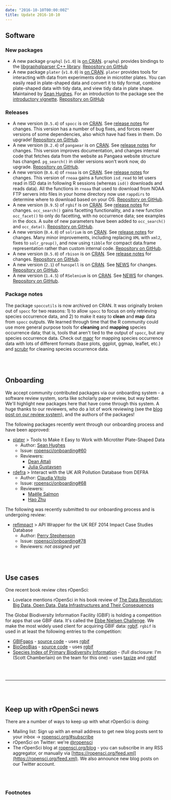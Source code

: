 ```yaml
---
date: "2016-10-10T00:00:00Z"
title: Update 2016-10-10
---
```


## Software

### New packages

* A new package `graphql` (`v1.0`) is [on CRAN](https://cran.rstudio.com/web/packages/graphql). `graphql` provides bindings to the [libgraphqlparser C++ library](https://github.com/graphql/libgraphqlparser). [Repository on GitHub][graphql]
* A new package `plater` (`v1.0.0`) is [on CRAN](https://cran.rstudio.com/web/packages/plater). `plater` provides tools for interacting with data from experiments done in microtiter plates.
You can easily read in plate-shaped data and convert it to tidy format, combine plate-shaped data with tidy data, and view tidy data in plate shape. Maintained by [Sean Hughes](https://github.com/seaaan). For an introduction to the package see the [introductory vignette](https://cran.rstudio.com/web/packages/plater/vignettes/plater-basics.html). [Repository on GitHub][plater]

### Releases

* A new version (`0.5.4`) of `spocc` is on [CRAN](https://cran.rstudio.com/web/packages/spocc). See [release notes](https://github.com/ropensci/spocc/releases/tag/v0.5.4) for changes. This version has a number of bug fixes, and forces newer versions of some dependencies, also which have had fixes in them. Do upgrade! [Repository on GitHub][spocc].
* A new version (`0.2.4`) of `pangaear` is on [CRAN](https://cran.rstudio.com/web/packages/pangaear). See [release notes](https://github.com/ropensci/pangaear/releases/tag/v0.2.4) for changes. This version improves documentation, and changes internal code that fetches data from the website as Pangaea website structure has changed. `pg_search()` in older versions won't work now, do upgrade. [Repository on GitHub][pangaear].
* A new version (`0.6.4`) of `rnoaa` is on [CRAN](https://cran.rstudio.com/web/packages/rnoaa). See [release notes](https://github.com/ropensci/rnoaa/releases/tag/v0.6.4) for changes. This version of `rnoaa` gains a function `isd_read` to let users read in ISD data in following R sessions (whereas `isd()` downloads and reads data). All the functions in `rnoaa` that used to download from NOAA FTP servers into files in your home directory now use `rappdirs` to determine where to download based on your OS. [Repository on GitHub][rnoaa].
* A new version (`0.9.5`) of `rgbif` is on [CRAN](https://cran.rstudio.com/web/packages/rgbif). See [release notes](https://github.com/ropensci/rnoaa/releases/tag/v0.9.5) for changes. `occ_search()` gains facetting functionality, and a new function `occ_facet()` to only do facetting, with no occurrence data; see examples in the docs. A suite of new parameters have been added to `occ_search()` and `occ_data()`. [Repository on GitHub][rgbif].
* A new version (`0.4.0`) of `solrium` is on [CRAN](https://cran.rstudio.com/web/packages/solrium). See [release notes](https://github.com/ropensci/rnoaa/releases/tag/v0.4.0) for changes. Many minor improvements, including replacing `XML` with `xml2`, fixes to `solr_group()`, and now using `tibble` for compact data.frame representation rather than custom internal code.  [Repository on GitHub][solrium].
* A new version (`0.5.0`) of `rbison` is on [CRAN](https://cran.rstudio.com/web/packages/rbison). See [release notes](https://github.com/ropensci/rbison/releases/tag/v0.5.0) for changes. [Repository on GitHub][rbison].
* A new version (`2.1`) of `hunspell` is on [CRAN](https://cran.rstudio.com/web/packages/hunspell). See [NEWS](https://github.com/ropensci/hunspell/blob/master/NEWS) for changes. [Repository on GitHub][hunspell].
* A new version (`1.4.5`) of `RSelenium` is on [CRAN](https://cran.rstudio.com/web/packages/RSelenium). See [NEWS](https://github.com/ropensci/RSelenium/blob/master/NEWS) for changes. [Repository on GitHub][RSelenium].

### Package notes

The package `spoccutils` is now archived on CRAN. It was originally broken out of `spocc` for two reasons: 1) to allow `spocc` to focus on only retrieving species occurrence data, and 2) to make it easy to __clean__ and __map__ data from `spocc` outputs. We learned through time that the R community could use more general purpose tools for __cleaning__ and __mapping__ species occurrence data; that is, tools that aren't tied to the output of `spocc`, but any species occurrence data. Check out [mapr][mapr] for mapping species occurrence data with lots of different formats (base plots, ggplot, ggmap, leaflet, etc.) and [scrubr][scrubr] for cleaning species occurrence data.

<br><br>

## Onboarding

We accept community contributed packages via our onboarding system - a software review
system, sorta like scholarly paper review, but way better. We'll highlight new packages
here that have come through this system. A huge thanks to our reviewers, who
do a lot of work reviewing (see the [blog post on our review system](https://ropensci.org/blog/2016/03/28/software-review)), and the authors of the packages!

The following packages recently went through our onboarding process and have been approved:

* [plater][] > Tools to Make it Easy to Work with Microtiter Plate-Shaped Data
    * Author: [Sean Hughes](https://github.com/seaaan)
    * Issue: [ropensci/onboarding#60](https://github.com/ropensci/onboarding/issues/60)
    * Reviewers:
        * [Dean Attali](https://github.com/daattali)
        * [Julia Gustavsen](https://github.com/jooolia)
* [rdefra][] > Interact with the UK AIR Pollution Database from DEFRA
    * Author: [Claudia Vitolo](https://github.com/cvitolo)
    * Issue: [ropensci/onboarding#68](https://github.com/ropensci/onboarding/issues/68)
    * Reviewers:
        * [Maëlle Salmon](https://github.com/masalmon)
        * [Hao Zhu](https://github.com/haozhu233)

The following was recently submitted to our onboarding process and is undergoing review:

* [refimpact][] > API Wrapper for the UK REF 2014 Impact Case Studies Database
    * Author: [Perry Stephenson](https://github.com/perrystephenson)
    * Issue: [ropensci/onboarding#78](https://github.com/ropensci/onboarding/issues/78)
    * Reviewers: _not assigned yet_

<br><br>

## Use cases

One recent book review cites rOpenSci:

* Lovelace mentions rOpenSci in his book review of [The Data Revolution: Big Data, Open Data, Data Infrastructures and Their Consequences](https://doi.org/10.1111/jors.12293)

The Global Biodiversity Information Facility (GBIF) is holding a competition for apps that use GBIF data. It's called the [Ebbe Nielsen Challenge](http://gbif2016.devpost.com/). We make the most widely used client for acquiring GBIF data: [rgbif](https://github.com/ropensci/rgbif). `rgbif` is used in at least the following entries to the competition:

* [GBIFgaps](http://devpost.com/software/gbifgaps) - [source code](https://github.com/jrfep/GBIFgaps) - uses [rgbif][rgbif]
* [BioGeoBias](http://devpost.com/software/biogeobias) - [source code](https://github.com/JanLauGe/BioGeoBias) - uses [rgbif][rgbif]
* [Species Index of Primary Biodiversity Information](http://devpost.com/software/species-index-of-primary-biodiversity-information) - (full disclosure: I'm (Scott Chamberlain) on the team for this one) - uses [taxize][taxize] and [rgbif][rgbif]

<br><br>

-----------------------------

<br><br>

## Keep up with rOpenSci news

There are a number of ways to keep up with what rOpenSci is doing:

* Mailing list: Sign up with an email address to get new blog posts sent to your inbox -> [ropensci.org/#subscribe](https://ropensci.org/#subscribe)
* rOpenSci on Twitter: we're [@ropensci](https://twitter.com/ropensci)
* The rOpenSci blog at [ropensci.org/blog](https://ropensci.org/blog) - you can subscribe in any RSS aggregator, or manually via [https://ropensci.org/feed.xml](https://ropensci.org/feed.xml). We also announce new blog posts on our Twitter account.

[mapr]: https://github.com/ropensci/mapr
[scrubr]: https://github.com/ropensci/scrubr
[graphql]: https://github.com/ropensci/graphql
[plater]: https://github.com/ropenscilabs/plater
[rdefra]: https://github.com/ropenscilabs/rdefra
[refimpact]: https://github.com/perrystephenson/refimpact
[spocc]: https://github.com/ropensci/spocc
[pangaear]: https://github.com/ropensci/pangaear
[rnoaa]: https://github.com/ropensci/rnoaa
[taxize]: https://github.com/ropensci/taxize
[rgbif]: https://github.com/ropensci/rgbif
[solrium]: https://github.com/ropensci/solrium
[rbison]: https://github.com/ropensci/rbison
[hunspell]: https://github.com/ropensci/hunspell
[RSelenium]: https://github.com/ropensci/RSelenium

<br><br>

### Footnotes

[^1]: Lovelace, R. (2016).  The Data Revolution: Big Data, Open Data, Data Infrastructures and Their Consequences , by Rob Kitchin. 2014. Thousand Oaks, California: Sage Publications. 222+xvii. ISBN: 978-1446287484, $100. . Journal of Regional Science, 56(4), 722–723. <https://doi.org/10.1111/jors.12293>
